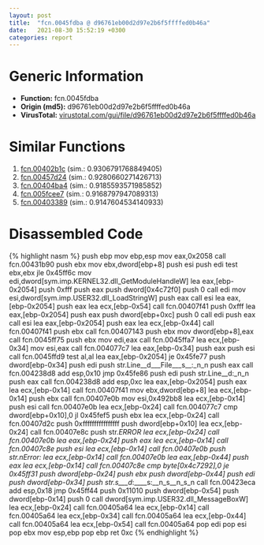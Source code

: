 ```yaml
---
layout: post
title:  "fcn.0045fdba @ d96761eb00d2d97e2b6f5ffffed0b46a"
date:   2021-08-30 15:52:19 +0300
categories: report
---
```


# Generic Information
- **Function:** fcn.0045fdba
- **Origin (md5):** d96761eb00d2d97e2b6f5ffffed0b46a
- **VirusTotal:** [virustotal.com/gui/file/d96761eb00d2d97e2b6f5ffffed0b46a][virustotal_ref]



# Similar Functions

1. [fcn.00402b1c][similar_1_ref] (sim.: 0.9306791768849405)
2. [fcn.00457d24][similar_2_ref] (sim.: 0.9280660271426713)
3. [fcn.00404ba4][similar_3_ref] (sim.: 0.9185593571985852)
4. [fcn.005fcee7][similar_4_ref] (sim.: 0.9168797947089313)
5. [fcn.00403389][similar_5_ref] (sim.: 0.9147604534140933)


# Disassembled Code

{% highlight nasm %}
push ebp
mov ebp,esp
mov eax,0x2058
call fcn.00431b90
push ebx
mov ebx,dword[ebp+8]
push esi
push edi
test ebx,ebx
jle 0x45ff6c
mov edi,dword[sym.imp.KERNEL32.dll_GetModuleHandleW]
lea eax,[ebp-0x2054]
push 0xfff
push eax
push dword[0x4c72f0]
push 0
call edi
mov esi,dword[sym.imp.USER32.dll_LoadStringW]
push eax
call esi
lea eax,[ebp-0x2054]
push eax
lea ecx,[ebp-0x54]
call fcn.00407f41
push 0xfff
lea eax,[ebp-0x2054]
push eax
push dword[ebp+0xc]
push 0
call edi
push eax
call esi
lea eax,[ebp-0x2054]
push eax
lea ecx,[ebp-0x44]
call fcn.00407f41
push ebx
call fcn.00407143
push ebx
mov dword[ebp+8],eax
call fcn.0045ff75
push ebx
mov edi,eax
call fcn.0045ffa7
lea ecx,[ebp-0x34]
mov esi,eax
call fcn.004077c7
lea eax,[ebp-0x34]
push eax
push esi
call fcn.0045ffd9
test al,al
lea eax,[ebp-0x2054]
je 0x45fe77
push dword[ebp-0x34]
push edi
push str.Line__d___File___s__:_n_n
push eax
call fcn.004238d8
add esp,0x10
jmp 0x45fe86
push edi
push str.Line__d:_n_n
push eax
call fcn.004238d8
add esp,0xc
lea eax,[ebp-0x2054]
push eax
lea ecx,[ebp-0x14]
call fcn.00407f41
mov ebx,dword[ebp+8]
lea ecx,[ebp-0x14]
push ebx
call fcn.00407e0b
mov esi,0x492bb8
lea ecx,[ebp-0x14]
push esi
call fcn.00407e0b
lea ecx,[ebp-0x24]
call fcn.004077c7
cmp dword[ebp+0x10],0
jl 0x45fef5
push ebx
lea ecx,[ebp-0x24]
call fcn.00407d2c
push 0xffffffffffffffff
push dword[ebp+0x10]
lea ecx,[ebp-0x24]
call fcn.00407e8c
push str._ERROR
lea ecx,[ebp-0x24]
call fcn.00407e0b
lea eax,[ebp-0x24]
push eax
lea ecx,[ebp-0x14]
call fcn.00407c8e
push esi
lea ecx,[ebp-0x14]
call fcn.00407e0b
push str._nError:_
lea ecx,[ebp-0x14]
call fcn.00407e0b
lea eax,[ebp-0x44]
push eax
lea ecx,[ebp-0x14]
call fcn.00407c8e
cmp byte[0x4c7292],0
je 0x45ff31
push dword[ebp-0x24]
push ebx
push dword[ebp-0x44]
push edi
push dword[ebp-0x34]
push str._s___d__:____s:__n_s__n_s_n
call fcn.00423eca
add esp,0x18
jmp 0x45ff44
push 0x11010
push dword[ebp-0x54]
push dword[ebp-0x14]
push 0
call dword[sym.imp.USER32.dll_MessageBoxW]
lea ecx,[ebp-0x24]
call fcn.00405a64
lea ecx,[ebp-0x14]
call fcn.00405a64
lea ecx,[ebp-0x34]
call fcn.00405a64
lea ecx,[ebp-0x44]
call fcn.00405a64
lea ecx,[ebp-0x54]
call fcn.00405a64
pop edi
pop esi
pop ebx
mov esp,ebp
pop ebp
ret 0xc
{% endhighlight %}


[similar_1_ref]: /report/fcn.00402b1c@6c5b0418e4a4c57d99cda47d2717045d
[similar_2_ref]: /report/fcn.00457d24@d96761eb00d2d97e2b6f5ffffed0b46a
[similar_3_ref]: /report/fcn.00404ba4@4c8869bb42f854640703b6ddda29ee38
[similar_4_ref]: /report/fcn.005fcee7@52d540e8e13e0f0bbb8946b2363a382d
[similar_5_ref]: /report/fcn.00403389@73677cb40830e94fbfb5483ff33e40b9
[virustotal_ref]: https://www.virustotal.com/gui/file/d96761eb00d2d97e2b6f5ffffed0b46a